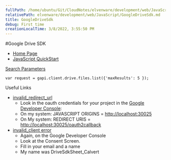 ```yaml
---
fullPath: /home/ubuntu/Git/CloudNotes/elvenware/development/web/JavaScript/GoogleDriveSdk.md
relativePath: elvenware/development/web/JavaScript/GoogleDriveSdk.md
title: GoogleDriveSdk
debug: First time
creationLocalTime: 3/8/2022, 3:55:50 PM
---
```


<!-- toc -->
<!-- tocstop -->

#Google Drive SDK

- [Home Page][homePage]
- [JavaScript QuickStart][jsQuickStart]

[homePage]: https://developers.google.com/drive/web/
[jsQuickStart]: https://developers.google.com/drive/web/quickstart/quickstart-js

[Search Parameters](https://developers.google.com/drive/web/search-parameters)

	var request = gapi.client.drive.files.list({'maxResults': 5 });

Useful Links

- [invalid_redirect_url](http://stackoverflow.com/a/12004469/253576)
	- Look in the oauth credentials for your project in the [Google Developer Console](https://console.developers.google.com):
	- On my system: JAVASCRIPT ORIGINS = [http://localhost:30025](https://www.example.com)
	- On My system: REDIRECT URIS = [http://localhost:30025/oauth2callback](https://www.example.com)
- [invalid_client error](http://stackoverflow.com/a/18951654/253576)
	- Again, on the Google Developer Console
	- Look at the Consent Screen.
	- Fill in your email and a name
	- My name was DriveSdkSheet_Calvert

